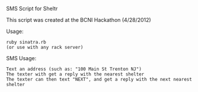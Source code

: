 SMS Script for Sheltr

This script was created at the BCNI Hackathon (4/28/2012)

Usage:

    ruby sinatra.rb
    (or use with any rack server)

SMS Usage:

    Text an address (such as: "100 Main St Trenton NJ")
    The texter with get a reply with the nearest shelter
    The texter can then text "NEXT", and get a reply with the next nearest
    shelter
